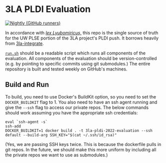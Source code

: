 # 3LA PLDI Evaluation

[![Nightly (GitHub runners)](https://github.com/uwsampl/3la-pldi-2022-evaluation/actions/workflows/nightly-github-runners.yml/badge.svg)](https://github.com/uwsampl/3la-pldi-2022-evaluation/actions/workflows/nightly-github-runners.yml)

In accordance with
  [*lex Lyubomiricus,*](https://homes.cs.washington.edu/~sslyu/lex.html)
  this repo
  is the single source of truth
  for the UW PLSE portion
  of the 3LA project's
  PLDI push.
It borrows heavily from [3la-integrate](https://github.com/PrincetonUniversity/3la-integrate).

[`run.sh`](run.sh)
  should be a readable script
  which runs
  all components of the evaluation.
All components
  of the evaluation
  should be version-controlled
  (e.g. by pointing to specific commits
    using git submodules.)
The entire repository
  is built and tested
  weekly
  on GitHub's machines.

## Build and Run

To build, 
  you need to use Docker's BuildKit option, 
  so you need to set the `DOCKER_BUILDKIT` flag to 1. 
You also need 
  to have an ssh agent running 
  and give the `--ssh` flag to access our private repos.
The below commands should work assuming you have the appropriate ssh credentials:
```
eval `ssh-agent -s`
ssh-add
DOCKER_BUILDKIT=1 docker build . -t 3la-pldi-2022-evaluation --ssh default --build-arg SSH_KEY="$(cat ~/.ssh/id_rsa)"
```
(Yes, we are passing SSH keys twice. This is because the dockerfile pulls in git repos. 
 In the future, we should make this more uniform by including all the private repos we want to use as submodules.)
